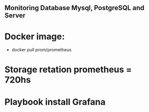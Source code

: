 ## Monitoring  Database Mysql, PostgreSQL  and Server

# Docker image: 
  - docker pull prom/prometheus

# Storage retation prometheus = 720hs

# Playbook install Grafana

